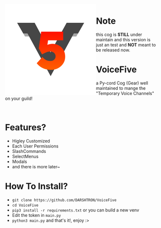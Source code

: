 <center>

  <img src="logo.png" width="300" height="300" align="left">

</center>

# Note
this cog is **STILL** under maintain and this version is just an test and **NOT** meant to be released now.

# VoiceFive
a Py-cord Cog (Gear) well maintained to mange the "Temporary Voice Channels" on your guild!

​
​ <!-- say welcome to the ZERO-WIDTH-SPACE! -->
​
​

# Features?
- Higley Customized
- Each User Permissions 
- SlashCommands
- SelectMenus
- Modals
- and there is more later~


# How To Install?
- `git clone https://github.com/DARSHTRON/VoiceFive`
- `cd VoiceFive`
- `pip3 install -r requirements.txt` or you can build a new venv
- Edit the token in `main.py`
- `python3 main.py`
and that's it!, enjoy :>
